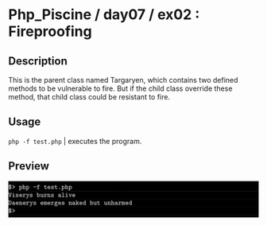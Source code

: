 # Php_Piscine / day07 / ex02 : Fireproofing

## Description
This is the parent class named Targaryen, which contains two defined methods to be vulnerable to fire. But if the child class override these method, that child class could be resistant to fire.

## Usage
`php -f test.php` | executes the program.

## Preview
<img src="../../resources/images/targaryen.png" width="1200">
